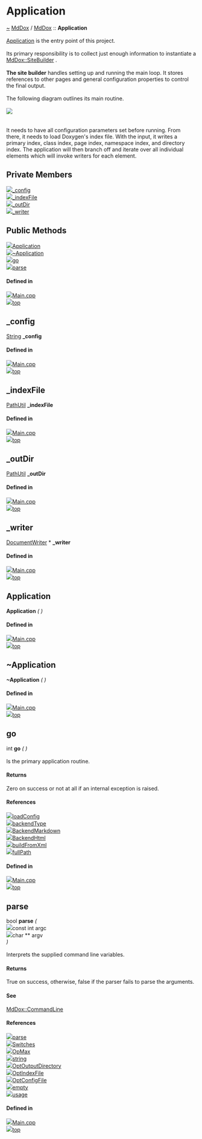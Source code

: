 <a id="application"></a>
<h1>Application</h1>
<a id="a01855"></a>
<a href="https://github.com/CharlesCarley/MdDox#~">~</a>
<a href="index.md#index">MdDox</a>
<span class="inline-text">/</span>
<a href="a01838.md#mddox">MdDox</a>
<span class="inline-text">::</span>
<span class="bold-text"><b>Application</b></span>
<br/>
<br/>
<a href="a01855.md#application">Application</a>
<span class="inline-text"> is the entry point of this project. </span>
<br/>
<br/>
<span class="inline-text">Its primary responsibility is to collect just enough information to instantiate a </span>
<a href="a02019.md#sitebuilder">MdDox::SiteBuilder</a>
<span class="inline-text">. </span>
<br/>
<br/>
<span class="bold-text"><b>The site builder</b></span>
<span class="inline-text"> handles setting up and running the main loop. It stores references to other pages and general configuration properties to control the final output. </span>
<br/>
<br/>
<span class="inline-text">
 The following diagram outlines its main routine. </span>
<br/>
<br/>
<img src="../images/dot/internal-diagram-4.dot.svg"/><br/>
<br/>
<br/>
<span class="inline-text">
 It needs to have all configuration parameters set before running. From there, it needs to load Doxygen&apos;s index file. With the input, it writes a primary index, class index, page index, namespace index, and directory index.</span>
<span class="inline-text">The application will then branch off and iterate over all individual elements which will invoke writers for each element. </span>
<br/>
<a id="private-members"></a>
<h2>Private Members</h2>
<span class="icon-list-item"><a href="#_config" class="icon-list-item"><img src="../images/class.svg" class="icon-list-item"/><span class="icon-list-item">_config</span>
</a>
</span>
<br/>
<span class="icon-list-item"><a href="#_indexfile" class="icon-list-item"><img src="../images/class.svg" class="icon-list-item"/><span class="icon-list-item">_indexFile</span>
</a>
</span>
<br/>
<span class="icon-list-item"><a href="#_outdir" class="icon-list-item"><img src="../images/class.svg" class="icon-list-item"/><span class="icon-list-item">_outDir</span>
</a>
</span>
<br/>
<span class="icon-list-item"><a href="#_writer" class="icon-list-item"><img src="../images/class.svg" class="icon-list-item"/><span class="icon-list-item">_writer</span>
</a>
</span>
<br/>
<a id="public-methods"></a>
<h2>Public Methods</h2>
<span class="icon-list-item"><a href="#application" class="icon-list-item"><img src="../images/class.svg" class="icon-list-item"/><span class="icon-list-item">Application</span>
</a>
</span>
<br/>
<span class="icon-list-item"><a href="#~application" class="icon-list-item"><img src="../images/class.svg" class="icon-list-item"/><span class="icon-list-item">~Application</span>
</a>
</span>
<br/>
<span class="icon-list-item"><a href="#go" class="icon-list-item"><img src="../images/class.svg" class="icon-list-item"/><span class="icon-list-item">go</span>
</a>
</span>
<br/>
<span class="icon-list-item"><a href="#parse" class="icon-list-item"><img src="../images/class.svg" class="icon-list-item"/><span class="icon-list-item">parse</span>
</a>
</span>
<br/>
<a id="defined-in"></a>
<h4>Defined in</h4>
<span class="icon-list-item"><a href="https://github.com/CharlesCarley/MdDox/blob/master/Source/MdDox/Main.cpp#L124" class="icon-list-item"><img src="../images/file.svg" class="icon-list-item"/><span class="icon-list-item">Main.cpp</span>
</a>
</span>
<br/>
<span class="icon-list-item"><a href="#application" class="icon-list-item"><img src="../images/jumpToTop.svg" class="icon-list-item"/><span class="icon-list-item">top</span>
</a>
</span>
<a id="_config"></a>
<h2>_config</h2>
<a href="a01838.md#string">String</a>
<span class="bold-text"><b>_config</b></span>
<br/>
<a id="defined-in"></a>
<h4>Defined in</h4>
<span class="icon-list-item"><a href="https://github.com/CharlesCarley/MdDox/blob/master/Source/MdDox/Main.cpp#L129" class="icon-list-item"><img src="../images/file.svg" class="icon-list-item"/><span class="icon-list-item">Main.cpp</span>
</a>
</span>
<br/>
<span class="icon-list-item"><a href="#application" class="icon-list-item"><img src="../images/jumpToTop.svg" class="icon-list-item"/><span class="icon-list-item">top</span>
</a>
</span>
<br/>
<a id="_indexfile"></a>
<h2>_indexFile</h2>
<a href="a02091.md#pathutil">PathUtil</a>
<span class="bold-text"><b>_indexFile</b></span>
<br/>
<a id="defined-in"></a>
<h4>Defined in</h4>
<span class="icon-list-item"><a href="https://github.com/CharlesCarley/MdDox/blob/master/Source/MdDox/Main.cpp#L127" class="icon-list-item"><img src="../images/file.svg" class="icon-list-item"/><span class="icon-list-item">Main.cpp</span>
</a>
</span>
<br/>
<span class="icon-list-item"><a href="#application" class="icon-list-item"><img src="../images/jumpToTop.svg" class="icon-list-item"/><span class="icon-list-item">top</span>
</a>
</span>
<br/>
<a id="_outdir"></a>
<h2>_outDir</h2>
<a href="a02091.md#pathutil">PathUtil</a>
<span class="bold-text"><b>_outDir</b></span>
<br/>
<a id="defined-in"></a>
<h4>Defined in</h4>
<span class="icon-list-item"><a href="https://github.com/CharlesCarley/MdDox/blob/master/Source/MdDox/Main.cpp#L128" class="icon-list-item"><img src="../images/file.svg" class="icon-list-item"/><span class="icon-list-item">Main.cpp</span>
</a>
</span>
<br/>
<span class="icon-list-item"><a href="#application" class="icon-list-item"><img src="../images/jumpToTop.svg" class="icon-list-item"/><span class="icon-list-item">top</span>
</a>
</span>
<br/>
<a id="_writer"></a>
<h2>_writer</h2>
<a href="a01871.md#documentwriter">DocumentWriter</a>
<span class="inline-text"> *</span>
<span class="bold-text"><b>_writer</b></span>
<br/>
<a id="defined-in"></a>
<h4>Defined in</h4>
<span class="icon-list-item"><a href="https://github.com/CharlesCarley/MdDox/blob/master/Source/MdDox/Main.cpp#L126" class="icon-list-item"><img src="../images/file.svg" class="icon-list-item"/><span class="icon-list-item">Main.cpp</span>
</a>
</span>
<br/>
<span class="icon-list-item"><a href="#application" class="icon-list-item"><img src="../images/jumpToTop.svg" class="icon-list-item"/><span class="icon-list-item">top</span>
</a>
</span>
<br/>
<a id="application"></a>
<h2>Application</h2>
<span class="bold-text"><b>Application</b></span>
<span class="italic-text"><i>(</i></span>
<span class="italic-text"><i>)</i></span>
<a id="defined-in"></a>
<h4>Defined in</h4>
<span class="icon-list-item"><a href="https://github.com/CharlesCarley/MdDox/blob/master/Source/MdDox/Main.cpp#L132" class="icon-list-item"><img src="../images/file.svg" class="icon-list-item"/><span class="icon-list-item">Main.cpp</span>
</a>
</span>
<br/>
<span class="icon-list-item"><a href="#application" class="icon-list-item"><img src="../images/jumpToTop.svg" class="icon-list-item"/><span class="icon-list-item">top</span>
</a>
</span>
<br/>
<a id="~application"></a>
<h2>~Application</h2>
<span class="bold-text"><b>~Application</b></span>
<span class="italic-text"><i>(</i></span>
<span class="italic-text"><i>)</i></span>
<a id="defined-in"></a>
<h4>Defined in</h4>
<span class="icon-list-item"><a href="https://github.com/CharlesCarley/MdDox/blob/master/Source/MdDox/Main.cpp#L137" class="icon-list-item"><img src="../images/file.svg" class="icon-list-item"/><span class="icon-list-item">Main.cpp</span>
</a>
</span>
<br/>
<span class="icon-list-item"><a href="#application" class="icon-list-item"><img src="../images/jumpToTop.svg" class="icon-list-item"/><span class="icon-list-item">top</span>
</a>
</span>
<br/>
<a id="go"></a>
<h2>go</h2>
<span class="inline-text">int</span>
<span class="bold-text"><b>go</b></span>
<span class="italic-text"><i>(</i></span>
<span class="italic-text"><i>)</i></span>
<br/>
<br/>
<span class="inline-text">Is the primary application routine. </span>
<br/>
<a id="returns"></a>
<h4>Returns</h4>
<span class="inline-text">Zero on success or not at all if an internal exception is raised. </span>
<br/>
<a id="references"></a>
<h4>References</h4>
<div class="paragraph">
<span class="paragraph"><img src="../images/class.svg"/><a href="a02019.md#loadconfig">loadConfig</a>
</span>
</div>
<div class="paragraph">
<span class="paragraph"><img src="../images/class.svg"/><a href="a02019.md#backendtype">backendType</a>
</span>
</div>
<div class="paragraph">
<span class="paragraph"><img src="../images/class.svg"/><a href="a01838.md#backendmarkdown">BackendMarkdown</a>
</span>
</div>
<div class="paragraph">
<span class="paragraph"><img src="../images/class.svg"/><a href="a01838.md#backendhtml">BackendHtml</a>
</span>
</div>
<div class="paragraph">
<span class="paragraph"><img src="../images/class.svg"/><a href="a02019.md#buildfromxml">buildFromXml</a>
</span>
</div>
<div class="paragraph">
<span class="paragraph"><img src="../images/class.svg"/><a href="a02091.md#fullpath">fullPath</a>
</span>
</div>
<a id="defined-in"></a>
<h4>Defined in</h4>
<span class="icon-list-item"><a href="https://github.com/CharlesCarley/MdDox/blob/master/Source/MdDox/Main.cpp#L170" class="icon-list-item"><img src="../images/file.svg" class="icon-list-item"/><span class="icon-list-item">Main.cpp</span>
</a>
</span>
<br/>
<span class="icon-list-item"><a href="#application" class="icon-list-item"><img src="../images/jumpToTop.svg" class="icon-list-item"/><span class="icon-list-item">top</span>
</a>
</span>
<br/>
<a id="parse"></a>
<h2>parse</h2>
<span class="inline-text">bool</span>
<span class="bold-text"><b>parse</b></span>
<span class="italic-text"><i>(</i></span>
<div class="paragraph">
<span class="paragraph"><img src="../images/horSpace24px.svg"/><span class="inline-text">const int</span>
<span class="inline-text">argc</span>
</span>
</div>
<div class="paragraph">
<span class="paragraph"><img src="../images/horSpace24px.svg"/><span class="inline-text">char **</span>
<span class="inline-text">argv</span>
</span>
</div>
<span class="italic-text"><i>)</i></span>
<br/>
<br/>
<span class="inline-text">Interprets the supplied command line variables. </span>
<br/>
<a id="returns"></a>
<h4>Returns</h4>
<span class="inline-text">True on success, otherwise, false if the parser fails to parse the arguments. </span>
<br/>
<a id="see"></a>
<h4>See</h4>
<a href="a01844.md#commandline">MdDox::CommandLine</a>
<br/>
<a id="references"></a>
<h4>References</h4>
<div class="paragraph">
<span class="paragraph"><img src="../images/class.svg"/><a href="a02035.md#parse">parse</a>
</span>
</div>
<div class="paragraph">
<span class="paragraph"><img src="../images/class.svg"/><a href="a01838.md#switches">Switches</a>
</span>
</div>
<div class="paragraph">
<span class="paragraph"><img src="../images/class.svg"/><a href="a01838.md#opmax">OpMax</a>
</span>
</div>
<div class="paragraph">
<span class="paragraph"><img src="../images/class.svg"/><a href="a02035.md#string">string</a>
</span>
</div>
<div class="paragraph">
<span class="paragraph"><img src="../images/class.svg"/><a href="a01838.md#optoutputdirectory">OptOutputDirectory</a>
</span>
</div>
<div class="paragraph">
<span class="paragraph"><img src="../images/class.svg"/><a href="a01838.md#optindexfile">OptIndexFile</a>
</span>
</div>
<div class="paragraph">
<span class="paragraph"><img src="../images/class.svg"/><a href="a01838.md#optconfigfile">OptConfigFile</a>
</span>
</div>
<div class="paragraph">
<span class="paragraph"><img src="../images/class.svg"/><a href="a02091.md#empty">empty</a>
</span>
</div>
<div class="paragraph">
<span class="paragraph"><img src="../images/class.svg"/><a href="a02035.md#usage">usage</a>
</span>
</div>
<a id="defined-in"></a>
<h4>Defined in</h4>
<span class="icon-list-item"><a href="https://github.com/CharlesCarley/MdDox/blob/master/Source/MdDox/Main.cpp#L147" class="icon-list-item"><img src="../images/file.svg" class="icon-list-item"/><span class="icon-list-item">Main.cpp</span>
</a>
</span>
<br/>
<span class="icon-list-item"><a href="#application" class="icon-list-item"><img src="../images/jumpToTop.svg" class="icon-list-item"/><span class="icon-list-item">top</span>
</a>
</span>
<br/>
</div>
</div>
</body>
</html>
